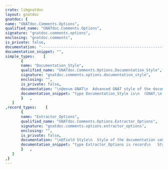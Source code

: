 ```yaml
---
crate: libgnatdoc
layout: gnatdoc
gnatdoc: {
name: "GNATdoc.Comments.Options",
qualified_name: "GNATdoc.Comments.Options",
signature: "gnatdoc.comments.options",
enclosing: "gnatdoc.comments",
is_private: false,
documentation: "----------------------------------------------------------------------------\n                    GNAT Documentation Generation Tool                    --\n                                                                          --\n                       Copyright (C) 2022, AdaCore                        --\n                                                                          --\n This is free software;  you can redistribute it  and/or modify it  under --\n terms of the  GNU General Public License as published  by the Free Soft- --\n ware  Foundation;  either version 3,  or (at your option) any later ver- --\n sion.  This software is distributed in the hope  that it will be useful, --\n but WITHOUT ANY WARRANTY;  without even the implied warranty of MERCHAN- --\n TABILITY or FITNESS FOR A PARTICULAR PURPOSE. See the GNU General Public --\n License for  more details.  You should have  received  a copy of the GNU --\n General  Public  License  distributed  with  this  software;   see  file --\n COPYING3.  If not, go to http://www.gnu.org/licenses for a complete copy --\n of the license.                                                          --\n----------------------------------------------------------------------------",
documentation_snippet: "",
simple_types:    [
       {
       name: "Documentation_Style",
       qualified_name: "GNATdoc.Comments.Options.Documentation_Style",
       signature: "gnatdoc.comments.options.documentation_style",
       enclosing: "",
       is_private: false,
       documentation: "\n@enum GNAT\n  Advanced GNAT style of the documentation comments\n@enum Leading\n  Simple leading style of the documentation comments",
       documentation_snippet: "type Documentation_Style is\n  (GNAT,\n   Leading);",
       }   ,
   ]
,record_types:    [
       {
       name: "Extractor_Options",
       qualified_name: "GNATdoc.Comments.Options.Extractor_Options",
       signature: "gnatdoc.comments.options.extractor_options",
       enclosing: "",
       is_private: false,
       documentation: "\n@field Style\n  Style of the documentation comments.\n@field Fallback",
       documentation_snippet: "type Extractor_Options is record\n   Style    : Documentation_Style := GNAT;\n   Fallback : Boolean             := False;\nend record;",
       }   ,
   ]
,}
---
```


